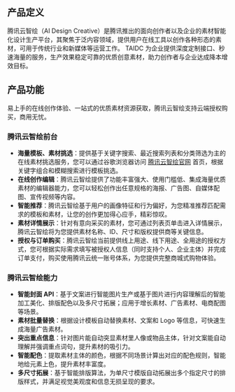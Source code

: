 ## 产品定义
腾讯云智绘（AI Design Creative）是腾讯推出的面向创作者以及企业的素材智能化设计生产平台，其聚焦于泛内容领域，提供用户在线工具以创作各种形态的素材，可用于传统行业和新媒体等运营工作。
TAIDC 为企业提供深度定制接口、秒速海量的服务，生产效果稳定可靠的优质创意素材，助力创作者与企业达成降本增效目标。

## 产品功能
易上手的在线创作体验、一站式的优质素材资源获取，腾讯云智绘支持云端授权购买，商用无忧。

### 腾讯云智绘前台
- **海量模板、素材挑选**：提供基于关键字搜索、最近搜索列表和分类筛选为主的在线素材挑选服务，您可以通过谷歌浏览器访问 [腾讯云智绘官网](https://taishan.qq.com/) 首页，根据关键字组合和模糊搜索进行模板挑选。
- **在线创作编辑**：腾讯云智绘提供了功能丰富强大、使用门槛低、集成海量优质素材的编辑器能力，您可以轻松创作出任意规格的海报、广告图、自媒体配图、宣传视频等内容。
- **智能推荐**：腾讯云智绘基于用户的画像特征和行为偏好，为您精准推荐匹配需求的模板和素材，让您的创作更加得心应手，精彩惊叹。
- **素材详情展示**：针对有意向采买的素材，您可通过列表页单击进入详情展示，腾讯云智绘将为您提供素材名称、ID、尺寸和版权提供商等关键信息。
- **授权与订单购买**：腾讯云智绘当前提供线上用途、线下用途、全用途的授权方式，您可根据实际需求填写被授权人信息（同时支持个人、企业主体）并完成订单支付，购买使用腾讯云统一账号体系，为您提供完整商城式购物体验。



### 腾讯云智绘能力
- **智能封面 API**：基于文案进行智能图片生产或基于图片进行内容理解后的智能加工美化、排版配色以及多尺寸拓展；应用于增长素材、广告素材、电商配图等场景。
- **素材批量替换**：根据设计模板自动替换素材、文案和 Logo 等信息，可快速生成海量广告素材。
- **突出重点信息**：针对图片能自动突显素材里人像或物品主体，针对文案能自动理解并强调重点词句，提升素材的吸引力。
- **智能配色**：提取素材主体的颜色，根据不同场景计算出对应的配色规则，智能地给元素上色，提升素材丰富度。
- **多尺寸拓展**：基于智能排版算法，为单尺寸模版自动拓展出多个指定尺寸的排版样式，并满足视觉美观度和信息无损呈现的要求。


